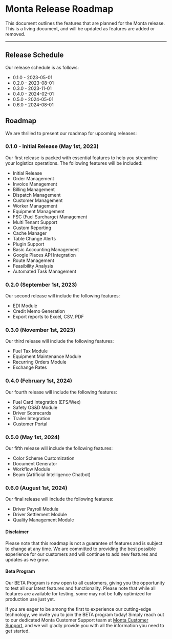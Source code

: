 # Monta Release Roadmap

This document outlines the features that are planned for the Monta release. This is a living document, and will be
updated as features are added or removed.

---

## Release Schedule

Our release schedule is as follows:

- 0.1.0 - 2023-05-01
- 0.2.0 - 2023-08-01
- 0.3.0 - 2023-11-01
- 0.4.0 - 2024-02-01
- 0.5.0 - 2024-05-01
- 0.6.0 - 2024-08-01

## Roadmap

We are thrilled to present our roadmap for upcoming releases:

### 0.1.0 - Initial Release (May 1st, 2023)

Our first release is packed with essential features to help you streamline your logistics operations. The following
features will be included:

- Initial Release
- Order Management
- Invoice Management
- Billing Management
- Dispatch Management
- Customer Management
- Worker Management
- Equipment Management
- FSC (Fuel Surcharge) Management
- Multi Tenant Support
- Custom Reporting
- Cache Manager
- Table Change Alerts
- Plugin Support
- Basic Accounting Management
- Google Places API Integration
- Route Management
- Feasibility Analysis
- Automated Task Management

### 0.2.0 (September 1st, 2023)

Our second release will include the following features:

- EDI Module
- Credit Memo Generation
- Export reports to Excel, CSV, PDF

### 0.3.0 (November 1st, 2023)

Our third release will include the following features:

- Fuel Tax Module
- Equipment Maintenance Module
- Recurring Orders Module
- Exchange Rates

### 0.4.0 (February 1st, 2024)

Our fourth release will include the following features:

- Fuel Card Integration (EFS/Wex)
- Safety OS&D Module
- Driver Scorecards
- Trailer Integration
- Customer Portal

### 0.5.0 (May 1st, 2024)

Our fifth release will include the following features:

- Color Scheme Customization
- Document Generator
- Workflow Module
- Beam (Artificial Intelligence Chatbot)

### 0.6.0 (August 1st, 2024)

Our final release will include the following features:

- Driver Payroll Module
- Driver Settlement Module
- Quality Management Module

#### Disclaimer

Please note that this roadmap is not a guarantee of features and is subject to change at any time. We are committed to
providing the best possible experience for our customers and will continue to add new features and updates as we grow.

#### Beta Program

Our BETA Program is now open to all customers, giving you the opportunity to test all our latest features and
functionality. Please note that while all features are available for testing, some may not be fully optimized for
production use just yet.

If you are eager to be among the first to experience our cutting-edge technology, we invite you to join the BETA program
today! Simply reach out to our dedicated Monta Customer Support team
at [Monta Customer Support](mailto:support@monta.io), and we will gladly provide you
with all the information you need to get started.
